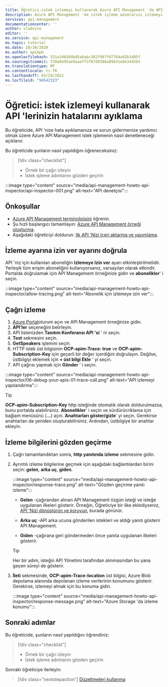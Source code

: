 ```yaml
---
title: Öğretici-istek izlemeyi kullanarak Azure API Management 'da API 'Leri hata ayıklama
description: Azure API Management 'de istek işleme adımlarını izlemeyi ve incelemeyi etkinleştirmek için Bu öğreticinin adımlarını izleyin.
services: api-management
documentationcenter: ''
author: vladvino
editor: ''
ms.service: api-management
ms.topic: tutorial
ms.date: 10/30/2020
ms.author: apimpm
ms.openlocfilehash: 531e346569b85ababc382f997fd7764a92b3d05f
ms.sourcegitcommit: f28ebb95ae9aaaff3f87d8388a09b41e0b3445b5
ms.translationtype: MT
ms.contentlocale: tr-TR
ms.lasthandoff: 03/29/2021
ms.locfileid: "94542323"
---
```

# <a name="tutorial-debug-your-apis-using-request-tracing"></a>Öğretici: istek izlemeyi kullanarak API 'lerinizin hatalarını ayıklama

Bu öğreticide, API 'nize hata ayıklamanıza ve sorun gidermenize yardımcı olmak üzere Azure API Management istek işlemenin nasıl denetleneceği açıklanır. 

Bu öğreticide şunların nasıl yapıldığını öğreneceksiniz:

> [!div class="checklist"]
> * Örnek bir çağrı izleyin
> * İstek işleme adımlarını gözden geçirin

:::image type="content" source="media/api-management-howto-api-inspector/api-inspector-001.png" alt-text="API denetçisi":::

## <a name="prerequisites"></a>Önkoşullar

+ [Azure API Management terminolojisini](api-management-terminology.md) öğrenin.
+ Şu hızlı başlangıcı tamamlayın: [Azure API Management örneği oluşturma](get-started-create-service-instance.md).
+ Aşağıdaki öğreticiyi doldurun: [Ilk API 'Nizi Içeri aktarma ve yayımlama](import-and-publish.md).

## <a name="verify-allow-tracing-setting"></a>İzleme ayarına izin ver ayarını doğrula 

API 'niz için kullanılan aboneliğin **Izlemeye Izin ver** ayarı etkinleştirilmelidir. Yerleşik tüm erişim aboneliğini kullanıyorsanız, varsayılan olarak etkindir. Portalda doğrulamak için API Management örneğinize gidin ve **abonelikler**' i seçin.

   :::image type="content" source="media/api-management-howto-api-inspector/allow-tracing.png" alt-text="Abonelik için izlemeye izin ver":::

## <a name="trace-a-call"></a>Çağrı izleme

1. [Azure Portal](https://portal.azure.com)oturum açın ve API Management örneğinize gidin.
1. **API’ler** seçeneğini belirleyin.
1. API listenizden  **Tanıtım Konferansı API 'si** ' ni seçin.
1. **Test** sekmesini seçin.
1. **GetSpeakers** işlemini seçin.
1. HTTP istek üst bilgisinin **OCP-apim-Trace: true** ve **OCP-apim-Subscription-Key** için geçerli bir değer içerdiğini doğrulayın. Değilse, üstbilgiyi eklemek için **+ üst bilgi Ekle** ' yi seçin.
1. API çağrısı yapmak için **Gönder** ' i seçin.

  :::image type="content" source="media/api-management-howto-api-inspector/06-debug-your-apis-01-trace-call.png" alt-text="API izlemeyi yapılandırma":::

> [!TIP]
> **OCP-apim-Subscription-Key** http isteğinde otomatik olarak doldurulmazsa, bunu portalda alabilirsiniz. **Abonelikler**' i seçin ve sürdürücriklama için bağlam menüsünü (**...**) açın. **Anahtarları göster/gizle**' yi seçin. Gerekirse anahtarları da yeniden oluşturabilirsiniz. Ardından, üstbilgiye bir anahtar ekleyin.

## <a name="review-trace-information"></a>İzleme bilgilerini gözden geçirme

1. Çağrı tamamlandıktan sonra, **http yanıtında** **izleme** sekmesine gidin.
1. Ayrıntılı izleme bilgilerine geçmek için aşağıdaki bağlantılardan birini seçin: **gelen**, **arka uç**, **giden**.

     :::image type="content" source="media/api-management-howto-api-inspector/response-trace.png" alt-text="Gözden geçirme yanıtı izleme":::

    * **Gelen** -çağırandan alınan API Management özgün isteği ve isteğe uygulanan ilkeleri gösterir. Örneğin, Öğreticiye bir ilke eklediyseniz, [API 'Nizi dönüştürün ve koruyun](transform-api.md), burada görünür.

    * **Arka uç** -API arka ucuna gönderilen istekleri ve aldığı yanıtı gösterir API Management.

    * **Giden** -çağırana geri göndermeden önce yanıta uygulanan ilkeleri gösterir.

    > [!TIP]
    > Her bir adım, isteğin API Yönetimi tarafından alınmasından bu yana geçen süreyi de gösterir.

1. **İleti** sekmesinde, **OCP-apim-Trace-location** üst bilgisi, Azure Blob depolama alanında depolanan izleme verilerinin konumunu gösterir. Gerekirse, izlemeyi almak için bu konuma gidin.

     :::image type="content" source="media/api-management-howto-api-inspector/response-message.png" alt-text="Azure Storage 'da izleme konumu":::
## <a name="next-steps"></a>Sonraki adımlar

Bu öğreticide, şunların nasıl yapıldığını öğrendiniz:

> [!div class="checklist"]
> * Örnek bir çağrı izleyin
> * İstek işleme adımlarını gözden geçirin

Sonraki öğreticiye ilerleyin:

> [!div class="nextstepaction"]
> [Düzeltmeleri kullanma](api-management-get-started-revise-api.md)

